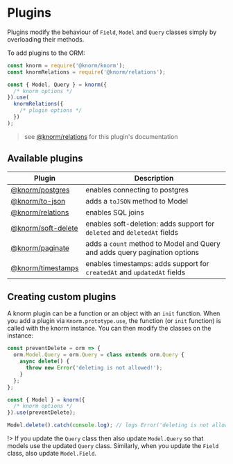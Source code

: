 # Plugins

Plugins modify the behaviour of `Field`, `Model` and `Query` classes simply by
overloading their methods.

To add plugins to the ORM:

```js
const knorm = require('@knorm/knorm');
const knormRelations = require('@knorm/relations');

const { Model, Query } = knorm({
  /* knorm options */
}).use(
  knormRelations({
    /* plugin options */
  })
);
```

> see [@knorm/relations](knorm-relations.md) for this plugin's documentation

## Available plugins

| Plugin                                     | Description                                                                |
| ------------------------------------------ | -------------------------------------------------------------------------- |
| [@knorm/postgres](knorm-postgres.md)       | enables connecting to postgres                                             |
| [@knorm/to-json](knorm-to-json.md)         | adds a `toJSON` method to Model                                            |
| [@knorm/relations](knorm-relations.md)     | enables SQL joins                                                          |
| [@knorm/soft-delete](knorm-soft-delete.md) | enables soft-deletion: adds support for `deleted` and `deletedAt` fields   |
| [@knorm/paginate](knorm-paginate.md)       | adds a `count` method to Model and Query and adds query pagination options |
| [@knorm/timestamps](knorm-timestamps.md)   | enables timestamps: adds support for `createdAt` and `updatedAt` fields    |

## Creating custom plugins

A knorm plugin can be a function or an object with an `init` function. When you
add a plugin via `Knorm.prototype.use`, the function (or `init` function) is
called with the knorm instance. You can then modify the classes on the instance:

```js
const preventDelete = orm => {
  orm.Model.Query = orm.Query = class extends orm.Query {
    async delete() {
      throw new Error('deleting is not allowed!');
    }
  };
};

const { Model } = knorm({
  /* knorm options */
}).use(preventDelete);

Model.delete().catch(console.log); // logs Error('deleting is not allowed!')
```

!> If you update the `Query` class then also update `Model.Query` so that models
use the updated `Query` class. Similarly, when you update the `Field` class,
also update `Model.Field`.
